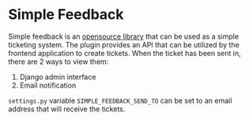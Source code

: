 # Simple Feedback
Simple feedback is an [opensource library](https://github.com/pulilab/django-simple-feedback) that can be used as a simple ticketing system.
The plugin provides an API that can be utilized by the frontend application to create tickets.
When the ticket has been sent in, there are 2 ways to view them:

1. Django admin interface
2. Email notification

`settings.py` variable `SIMPLE_FEEDBACK_SEND_TO` can be set to an email address that will receive the tickets.